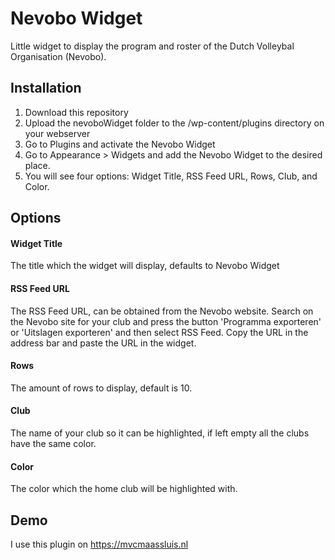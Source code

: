 # Nevobo Widget
Little widget to display the program and roster of the Dutch Volleybal Organisation (Nevobo).

## Installation
1. Download this repository
2. Upload the nevoboWidget folder to the /wp-content/plugins directory on your webserver
3. Go to Plugins and activate the Nevobo Widget
4. Go to Appearance > Widgets and add the Nevobo Widget to the desired place.
5. You will see four options: Widget Title, RSS Feed URL, Rows, Club, and Color.

## Options
#### Widget Title
The title which the widget will display, defaults to Nevobo Widget

#### RSS Feed URL
The RSS Feed URL, can be obtained from the Nevobo website. Search on the Nevobo site for your club and press the button 'Programma exporteren' or 'Uitslagen exporteren' and then select
RSS Feed. Copy the URL in the address bar and paste the URL in the widget.

#### Rows
The amount of rows to display, default is 10.

#### Club
The name of your club so it can be highlighted, if left empty all the clubs have the same color.

#### Color
The color which the home club will be highlighted with.

## Demo
I use this plugin on https://mvcmaassluis.nl
